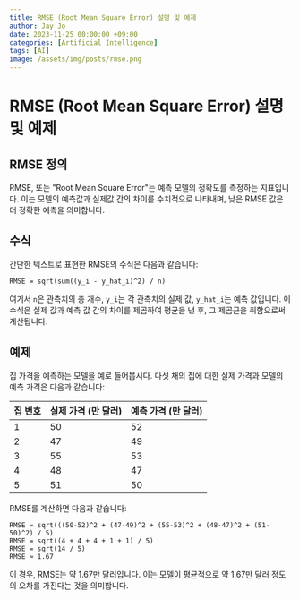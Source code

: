 ```yaml
---
title: RMSE (Root Mean Square Error) 설명 및 예제
author: Jay Jo
date: 2023-11-25 00:00:00 +09:00
categories: [Artificial Intelligence]
tags: [AI]
image: /assets/img/posts/rmse.png
---
```


# RMSE (Root Mean Square Error) 설명 및 예제

## RMSE 정의
RMSE, 또는 "Root Mean Square Error"는 예측 모델의 정확도를 측정하는 지표입니다. 이는 모델의 예측값과 실제값 간의 차이를 수치적으로 나타내며, 낮은 RMSE 값은 더 정확한 예측을 의미합니다.

## 수식
간단한 텍스트로 표현한 RMSE의 수식은 다음과 같습니다:
```
RMSE = sqrt(sum((y_i - y_hat_i)^2) / n)
```
여기서 `n`은 관측치의 총 개수, `y_i`는 각 관측치의 실제 값, `y_hat_i`는 예측 값입니다. 이 수식은 실제 값과 예측 값 간의 차이를 제곱하여 평균을 낸 후, 그 제곱근을 취함으로써 계산됩니다.

## 예제
집 가격을 예측하는 모델을 예로 들어봅시다. 다섯 채의 집에 대한 실제 가격과 모델의 예측 가격은 다음과 같습니다:

| 집 번호 | 실제 가격 (만 달러) | 예측 가격 (만 달러) |
|--------|----------------|-----------------|
| 1      | 50             | 52              |
| 2      | 47             | 49              |
| 3      | 55             | 53              |
| 4      | 48             | 47              |
| 5      | 51             | 50              |

RMSE를 계산하면 다음과 같습니다:
```
RMSE = sqrt(((50-52)^2 + (47-49)^2 + (55-53)^2 + (48-47)^2 + (51-50)^2) / 5)
RMSE = sqrt((4 + 4 + 4 + 1 + 1) / 5)
RMSE = sqrt(14 / 5)
RMSE ≈ 1.67
```
이 경우, RMSE는 약 1.67만 달러입니다. 이는 모델이 평균적으로 약 1.67만 달러 정도의 오차를 가진다는 것을 의미합니다.